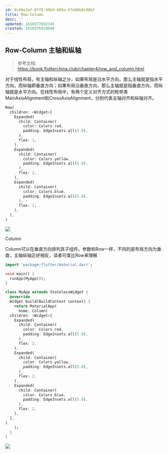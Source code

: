 ```yaml
---
id: 8c48e3af-8ff9-49b9-b08a-67e08b8c80bf
title: Row-Column
desc: ''
updated: 1610377692345
created: 1610376929688
---
```


## Row-Column 主轴和纵轴

> 参考文档: https://book.flutterchina.club/chapter4/row_and_column.html

对于线性布局，有主轴和纵轴之分，如果布局是沿水平方向，那么主轴就是指水平方向，而纵轴即垂直方向；如果布局沿垂直方向，那么主轴就是指垂直方向，而纵轴就是水平方向。在线性布局中，有两个定义对齐方式的枚举类MainAxisAlignment和CrossAxisAlignment，分别代表主轴对齐和纵轴对齐。


```dart
Row(
  children: <Widget>[
    Expanded(
      child: Container(
        color: Colors.red,
        padding: EdgeInsets.all(5.0),
      ),
      flex: 1,
    ),
    Expanded(
      child: Container(
        color: Colors.yellow,
        padding: EdgeInsets.all(5.0),
      ),
      flex: 2,
    ),
    Expanded(
      child: Container(
        color: Colors.blue,
        padding: EdgeInsets.all(5.0),
      ),
      flex: 1,
    ),
  ],
)
```
![](/assets/images/2021-01-11-23-00-07.png)

Column


Column可以在垂直方向排列其子组件。参数和Row一样，不同的是布局方向为垂直，主轴纵轴正好相反，读者可类比Row来理解

```dart
import 'package:flutter/material.dart';

void main() {
  runApp(MyApp());
}

class MyApp extends StatelessWidget {
  @override
  Widget build(BuildContext context) {
    return MaterialApp(
      home: Column(
  children: <Widget>[
    Expanded(
      child: Container(
        color: Colors.red,
        padding: EdgeInsets.all(5.0),
      ),
      flex: 2,
    ),
    Expanded(
      child: Container(
        color: Colors.yellow,
        padding: EdgeInsets.all(5.0),
      ),
      flex: 2,
    ),
    Expanded(
      child: Container(
        color: Colors.blue,
        padding: EdgeInsets.all(5.0),
      ),
      flex: 2,
    ),
  ],
)
    );
  }
}
```
![](/assets/images/2021-01-11-23-07-32.png)